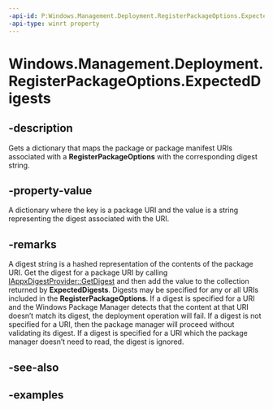```yaml
---
-api-id: P:Windows.Management.Deployment.RegisterPackageOptions.ExpectedDigests
-api-type: winrt property
---
```


# Windows.Management.Deployment.RegisterPackageOptions.ExpectedDigests

<!--
public System.Collections.Generic.IDictionary<System.Uri,string> ExpectedDigests { get; }
-->


## -description

Gets a dictionary that maps the package or package manifest URIs associated with a **RegisterPackageOptions** with the corresponding digest string.

## -property-value

A dictionary where the key is a package URI and the value is a string representing the digest associated with the URI.

## -remarks

A digest string is a hashed representation of the contents of the package URI. Get the digest for a package URI by calling [IAppxDigestProvider::GetDigest](/windows/win32/api/appxpackaging/nf-appxpackaging-iappxdigestprovider-getdigest.md) and then add the value to the collection returned by **ExpectedDigests**. Digests may be specified for any or all URIs included in the **RegisterPackageOptions**.  If a digest is specified for a URI and the Windows Package Manager detects that the content at that URI doesn’t match its digest, the deployment operation will fail.  If a digest is not specified for a URI, then the package manager will proceed without validating its digest.  If a digest is specified for a URI which the package manager doesn’t need to read, the digest is ignored. 

## -see-also

## -examples


